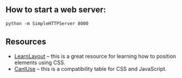 ## How to start a web server:

    python -m SimpleHTTPServer 8000

## Resources

  * [LearnLayout](http://it.learnlayout.com/) – this is a great resource for learning how to position elements using CSS.
  * [CanIUse](http://caniuse.com/) – this is a compatibility table for CSS and JavaScript.
